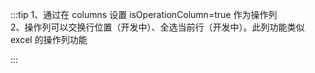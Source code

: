 :::tip
1、通过在 columns 设置 isOperationColumn=true 作为操作列 <br>
2、操作列可以交换行位置（开发中）、全选当前行（开发中）。此列功能类似 excel 的操作列功能

:::
